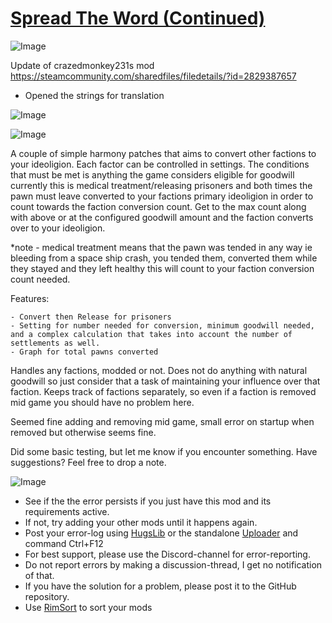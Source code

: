 # [Spread The Word (Continued)]()

![Image](https://i.imgur.com/buuPQel.png)

Update of crazedmonkey231s mod https://steamcommunity.com/sharedfiles/filedetails/?id=2829387657

- Opened the strings for translation

![Image](https://i.imgur.com/pufA0kM.png)
	
![Image](https://i.imgur.com/Z4GOv8H.png)

A couple of simple harmony patches that aims to convert other factions to your ideoligion. Each factor can be controlled in settings. The conditions that must be met is anything the game considers eligible for goodwill currently this is medical treatment/releasing prisoners and both times the pawn must leave converted to your factions primary ideoligion in order to count towards the faction conversion count. Get to the max count along with above or at the configured goodwill amount and the faction converts over to your ideoligion.

*note - medical treatment means that the pawn was tended in any way ie bleeding from a space ship crash, you tended them, converted them while they stayed and they left healthy this will count to your faction conversion count needed. 

Features:


    - Convert then Release for prisoners
    - Setting for number needed for conversion, minimum goodwill needed, and a complex calculation that takes into account the number of settlements as well.
    - Graph for total pawns converted



Handles any factions, modded or not. Does not do anything with natural goodwill so just consider that a task of maintaining your influence over that faction. Keeps track of factions separately, so even if a faction is removed mid game you should have no problem here.

Seemed fine adding and removing mid game, small error on startup when removed but otherwise seems fine.

Did some basic testing, but let me know if you encounter something.
Have suggestions? Feel free to drop a note.

![Image](https://i.imgur.com/PwoNOj4.png)



-  See if the the error persists if you just have this mod and its requirements active.
-  If not, try adding your other mods until it happens again.
-  Post your error-log using [HugsLib](https://steamcommunity.com/workshop/filedetails/?id=818773962) or the standalone [Uploader](https://steamcommunity.com/sharedfiles/filedetails/?id=2873415404) and command Ctrl+F12
-  For best support, please use the Discord-channel for error-reporting.
-  Do not report errors by making a discussion-thread, I get no notification of that.
-  If you have the solution for a problem, please post it to the GitHub repository.
-  Use [RimSort](https://github.com/RimSort/RimSort/releases/latest) to sort your mods


